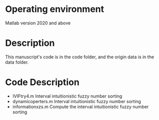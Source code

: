 # Operating environment
Matlab version 2020 and above

# Description
This manuscript's code is in the code folder, and the origin data is in the data folder.

# Code Description
- IVIFtry4.m
  Interval intuitionistic fuzzy number sorting
- dynamicoperters.m
  Interval intuitionistic fuzzy number sorting
- informationxzs.m
  Compute the interval intuitionistic fuzzy number sorting
